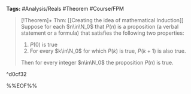 **Tags:** #Analysis/Reals  #Theorem #Course/FPM 

> [!Theorem]+ Thm: [[Creating the idea of mathematical Induction]]
> Suppose for each $n\in\N_0$ that $P(n)$ is a proposition (a verbal statement or a formula) that satisfies the following two properties: 
> 1. $P(0)$ is true
> 2. For every $k\in\N_0$ for which $P(k)$ is true, $P(k+1)$ is also true.
>
> Then for every integer $n\in\N_0$ the proposition $P(n)$ is true.

^d0cf32

%%EOF%%